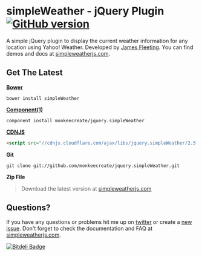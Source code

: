 # simpleWeather - jQuery Plugin [![GitHub version](https://badge.fury.io/gh/monkeecreate%2Fjquery.simpleWeather.png)](http://badge.fury.io/gh/monkeecreate%2Fjquery.simpleWeather)

A simple jQuery plugin to display the current weather information for any location using Yahoo! Weather. Developed by [James Fleeting](http://twitter.com/fleetingftw). You can find demos and docs at [simpleweatherjs.com](http://simpleweatherjs.com).

## Get The Latest
**[Bower](http://bower.io/)**
```shell
bower install simpleWeather
```

**[Component(1)](http://component.io/)**
```shell
component install monkeecreate/jquery.simpleWeather
```

**[CDNJS](http://cdnjs.com/libraries/jquery.simpleWeather/)**
```html
<script src="//cdnjs.cloudflare.com/ajax/libs/jquery.simpleWeather/2.5.0/jquery.simpleWeather.min.js"></script>
```

**Git**
```shell
git clone git://github.com/monkeecreate/jquery.simpleWeather.git
```

**Zip File**
> Download the latest version at [simpleweatherjs.com](http://simpleweatherjs.com)

## Questions?
If you have any questions or problems hit me up on [twitter](http://twitter.com/fleetingftw) or create a [new issue](https://github.com/monkeecreate/jquery.simpleWeather/issues/new). Don't forget to check the documentation and FAQ at [simpleweatherjs.com](http://simpleweatherjs.com).


[![Bitdeli Badge](https://d2weczhvl823v0.cloudfront.net/monkeecreate/jquery.simpleweather/trend.png)](https://bitdeli.com/free "Bitdeli Badge")
